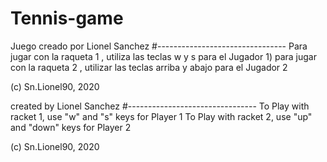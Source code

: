 # Tennis-game
Juego creado por Lionel Sanchez 
#--------------------------------
Para jugar con la raqueta 1 , utiliza las teclas w y s para el Jugador 1)
para jugar con la raqueta 2 , utilizar las teclas arriba y abajo para el Jugador 2

(c) Sn.Lionel90, 2020

created by Lionel Sanchez
#--------------------------------
To Play with racket 1, use "w" and "s" keys for Player 1
To Play with racket 2, use "up" and "down" keys for Player 2

(c) Sn.Lionel90, 2020
